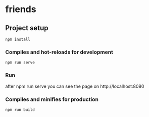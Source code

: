 # friends

## Project setup
```
npm install
```

### Compiles and hot-reloads for development
```
npm run serve
```

### Run

after npm run serve you can see the page on http://localhost:8080

### Compiles and minifies for production
```
npm run build
```

